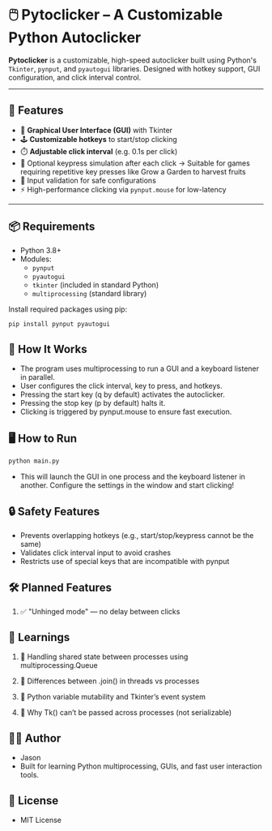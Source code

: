 # 🖱️ Pytoclicker – A Customizable Python Autoclicker

**Pytoclicker** is a customizable, high-speed autoclicker built using Python's `Tkinter`, `pynput`, and `pyautogui` libraries. Designed with hotkey support, GUI configuration, and click interval control.

---

## 🚀 Features

- 🔘 **Graphical User Interface (GUI)** with Tkinter
- 🕹️ **Customizable hotkeys** to start/stop clicking
- ⏱️ **Adjustable click interval** (e.g. 0.1s per click)
- 🎯 Optional keypress simulation after each click -> Suitable for games requiring repetitive key presses like Grow a Garden to harvest fruits
- 🛑 Input validation for safe configurations
- ⚡ High-performance clicking via `pynput.mouse` for low-latency

---

## 📦 Requirements

- Python 3.8+
- Modules:
  - `pynput`
  - `pyautogui`
  - `tkinter` (included in standard Python)
  - `multiprocessing` (standard library)

Install required packages using pip:

```bash
pip install pynput pyautogui
```

## 🧠 How It Works
- The program uses multiprocessing to run a GUI and a keyboard listener in parallel.
- User configures the click interval, key to press, and hotkeys.
- Pressing the start key (q by default) activates the autoclicker.
- Pressing the stop key (p by default) halts it.
- Clicking is triggered by pynput.mouse to ensure fast execution.

## 🖥️ How to Run
``` bash
python main.py
```
- This will launch the GUI in one process and the keyboard listener in another. Configure the settings in the window and start clicking!

## 🔒 Safety Features
- Prevents overlapping hotkeys (e.g., start/stop/keypress cannot be the same)
- Validates click interval input to avoid crashes
- Restricts use of special keys that are incompatible with pynput

## 🛠️ Planned Features
1. ✅ "Unhinged mode" — no delay between clicks

## 🧠 Learnings
1. 🔄 Handling shared state between processes using multiprocessing.Queue

2. 🧵 Differences between .join() in threads vs processes

3. 🧠 Python variable mutability and Tkinter’s event system

4. 🚫 Why Tk() can’t be passed across processes (not serializable)

## 👨‍💻 Author
- Jason
- Built for learning Python multiprocessing, GUIs, and fast user interaction tools.

## 📄 License
- MIT License

